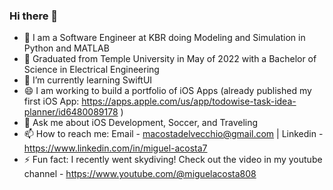 ### Hi there 👋

- 🔭 I am a Software Engineer at KBR doing Modeling and Simulation in Python and MATLAB
- 🏫 Graduated from Temple University in May of 2022 with a Bachelor of Science in Electrical Engineering
- 🌱 I’m currently learning SwiftUI 
- 😄 I am working to build a portfolio of iOS Apps (already published my first iOS App: https://apps.apple.com/us/app/todowise-task-idea-planner/id6480089178 )
- 💬 Ask me about iOS Development, Soccer, and Traveling
- 📫 How to reach me: Email - macostadelvecchio@gmail.com | Linkedin - https://www.linkedin.com/in/miguel-acosta7 
- ⚡ Fun fact: I recently went skydiving! Check out the video in my youtube channel - https://www.youtube.com/@miguelacosta808

